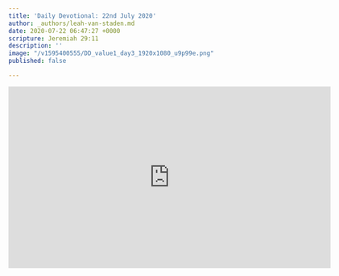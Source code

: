 ```yaml
---
title: 'Daily Devotional: 22nd July 2020'
author: _authors/leah-van-staden.md
date: 2020-07-22 06:47:27 +0000
scripture: Jeremiah 29:11
description: ''
image: "/v1595400555/DD_value1_day3_1920x1080_u9p99e.png"
published: false

---
```

<iframe src="https://player.vimeo.com/video/440467498" width="640" height="360" frameborder="0" allow="autoplay; fullscreen" allowfullscreen></iframe>